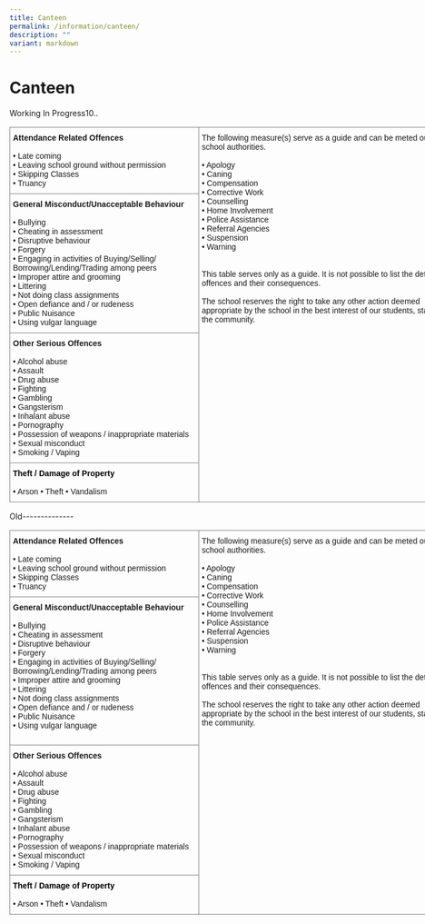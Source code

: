 ```yaml
---
title: Canteen
permalink: /information/canteen/
description: ""
variant: markdown
---
```

<h1><strong>Canteen</strong></h1>
Working In Progress10..

<table class="tg" style="border-collapse:collapse;border-spacing:0;table-layout: fixed; width: 797px"><colgroup><col style="width: 333px"><col style="width: 464px"></colgroup>
<thead>
<tr><td style="border-color:inherit;border-style:solid;border-width:1px;font-family:Arial, sans-serif;font-size:14px;overflow:hidden;padding:10px 5px;text-align:left;vertical-align:top;word-break:normal"><span style="font-weight:bold">Attendance Related Offences</span><br>   <br>• Late coming <br>• Leaving school ground without permission   <br>• Skipping Classes   <br>• Truancy   <br>    </td>
<td rowspan="4" style="border-color:inherit;border-style:solid;border-width:1px;font-family:Arial, sans-serif;font-size:14px;overflow:hidden;padding:10px 5px;text-align:left;vertical-align:top;word-break:normal"> The following measure(s) serve as a guide and can be meted out by the school authorities.                                   <br>   <br>• Apology   <br>• Caning   <br>• Compensation   <br>• Corrective Work   <br>• Counselling   <br>• Home Involvement   <br>• Police Assistance   <br>• Referral Agencies   <br>• Suspension   <br>• Warning<br>   <br>    <br>This table serves only as a guide. It is not possible to list the details of all offences and their consequences.<br> <br>The school reserves the right to take any other action deemed appropriate by the school in the best interest of our students, staff and the community.<br>   <br>    </td></tr>
<tr><td style="border-color:inherit;border-style:solid;border-width:1px;font-family:Arial, sans-serif;font-size:14px;overflow:hidden;padding:10px 5px;text-align:left;vertical-align:top;word-break:normal"><span style="font-weight:bold">General Misconduct/Unacceptable Behaviour</span><br>   <br>• Bullying   <br>• Cheating in assessment   <br>• Disruptive behaviour   <br>• Forgery   <br>• Engaging in activities of Buying/Selling/   <br>  Borrowing/Lending/Trading among peers <br>• Improper attire and grooming   <br>• Littering   <br>• Not doing class assignments   <br>• Open defiance and / or rudeness    <br>• Public Nuisance   <br>• Using vulgar language<br>       </td></tr>
<tr><td style="border-color:inherit;border-style:solid;border-width:1px;font-family:Arial, sans-serif;font-size:14px;overflow:hidden;padding:10px 5px;text-align:left;vertical-align:top;word-break:normal"><span style="font-weight:bold">Other Serious Offences</span><br>   <br>• Alcohol abuse   <br>• Assault   <br>• Drug abuse   <br>• Fighting   <br>• Gambling   <br>• Gangsterism   <br>• Inhalant abuse   <br>• Pornography   <br>• Possession of weapons / inappropriate materials   <br>• Sexual misconduct   <br>• Smoking / Vaping<br>       </td></tr><tr><td style="border-color:inherit;border-style:solid;border-width:1px;font-family:Arial, sans-serif;font-size:14px;overflow:hidden;padding:10px 5px;text-align:left;vertical-align:top;word-break:normal"> <span style="font-weight:bold;color:black">Theft / Damage of Property</span><br>   <br>• Arson  • Theft    • Vandalism<br>       </td></tr></thead></table>



Old--------------

<table class="tg" style="border-collapse:collapse;border-spacing:0;table-layout: fixed; width: 797px"><colgroup><col style="width: 333px"><col style="width: 464px"></colgroup>
<thead>
<tr><td style="border-color:inherit;border-style:solid;border-width:1px;font-family:Arial, sans-serif;font-size:14px;overflow:hidden;padding:10px 5px;text-align:left;vertical-align:top;word-break:normal"><span style="font-weight:bold">Attendance Related Offences</span><br>   <br>• Late coming <br>• Leaving school ground without permission   <br>• Skipping Classes   <br>• Truancy   <br>    </td>
<td rowspan="4" style="border-color:inherit;border-style:solid;border-width:1px;font-family:Arial, sans-serif;font-size:14px;overflow:hidden;padding:10px 5px;text-align:left;vertical-align:top;word-break:normal"> The following measure(s) serve as a guide and can be meted out by the school authorities.                                   <br>   <br>• Apology   <br>• Caning   <br>• Compensation   <br>• Corrective Work   <br>• Counselling   <br>• Home Involvement   <br>• Police Assistance   <br>• Referral Agencies   <br>• Suspension   <br>• Warning<br>   <br>    <br>This table serves only as a guide. It is not possible to list the details of all offences and their consequences.<br> <br>The school reserves the right to take any other action deemed appropriate by the school in the best interest of our students, staff and the community.<br>   <br>    </td></tr>
<tr><td style="border-color:inherit;border-style:solid;border-width:1px;font-family:Arial, sans-serif;font-size:14px;overflow:hidden;padding:10px 5px;text-align:left;vertical-align:top;word-break:normal"><span style="font-weight:bold">General Misconduct/Unacceptable Behaviour</span><br>   <br>• Bullying   <br>• Cheating in assessment   <br>• Disruptive behaviour   <br>• Forgery   <br>• Engaging in activities of Buying/Selling/   <br>  Borrowing/Lending/Trading among peers <br>• Improper attire and grooming   <br>• Littering   <br>• Not doing class assignments   <br>• Open defiance and / or rudeness    <br>• Public Nuisance   <br>• Using vulgar language<br>   <br>    </td></tr>
<tr><td style="border-color:inherit;border-style:solid;border-width:1px;font-family:Arial, sans-serif;font-size:14px;overflow:hidden;padding:10px 5px;text-align:left;vertical-align:top;word-break:normal"><span style="font-weight:bold">Other Serious Offences</span><br>   <br>• Alcohol abuse   <br>• Assault   <br>• Drug abuse   <br>• Fighting   <br>• Gambling   <br>• Gangsterism   <br>• Inhalant abuse   <br>• Pornography   <br>• Possession of weapons / inappropriate materials   <br>• Sexual misconduct   <br>• Smoking / Vaping<br>       </td></tr><tr><td style="border-color:inherit;border-style:solid;border-width:1px;font-family:Arial, sans-serif;font-size:14px;overflow:hidden;padding:10px 5px;text-align:left;vertical-align:top;word-break:normal"> <span style="font-weight:bold;color:black">Theft / Damage of Property</span><br>   <br>• Arson  • Theft    • Vandalism<br>       </td></tr></thead></table>